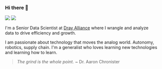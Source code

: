 ### Hi there 👋

[<img src="https://img.shields.io/badge/linkedin-%230077B5.svg?&style=for-the-badge&logo=linkedin&logoColor=white" />](https://www.linkedin.com/in/webbmjames/) [<img src="https://img.shields.io/badge/medium-%2312100E.svg?&style=for-the-badge&logo=medium&logoColor=white" />](https://medium.com/@webbwords)

I'm a Senior Data Scientist at [Dray Alliance](https://www.drayalliance.com/home/) where I wrangle and analyze data to drive efficiency and growth.

I am passionate about technology that moves the analog world. Autonomy, robotics, supply chain. I'm a generalist who loves learning new technologies and learning how to learn.

> _The grind is the whole point._ ~ Dr. Aaron Chronister

<!--
**jmwebb/jmwebb** is a ✨ _special_ ✨ repository because its `README.md` (this file) appears on your GitHub profile.

Here are some ideas to get you started:

- 🔭 I’m currently working on ...
- 🌱 I’m currently learning ...
- 👯 I’m looking to collaborate on ...
- 🤔 I’m looking for help with ...
- 💬 Ask me about ...
- 📫 How to reach me: ...
- 😄 Pronouns: ...
- ⚡ Fun fact: ...
-->

